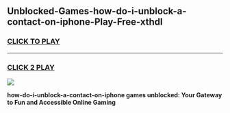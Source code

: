 
## Unblocked-Games-how-do-i-unblock-a-contact-on-iphone-Play-Free-xthdl
<h3>
<a href="https://premium76.site?title=how-do-i-unblock-a-contact-on-iphone&ref=10A">CLICK TO PLAY</a></h3>
<hr>

<h3>
<a href="https://premium76.site?title=how-do-i-unblock-a-contact-on-iphone&ref=10A">CLICK 2 PLAY</a>
  
</h3>

<a href="https://premium76.site?title=how-do-i-unblock-a-contact-on-iphone&ref=10A"><img src="https://clearcache.store/games.png"></a>


**how-do-i-unblock-a-contact-on-iphone games unblocked: Your Gateway to Fun and Accessible Online Gaming**
